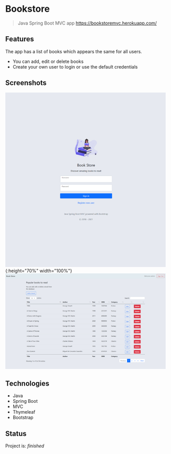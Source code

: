 # Bookstore
> Java Spring Boot MVC app
> https://bookstoremvc.herokuapp.com/

## Features
The app has a list of books which appears the same for all users. 
* You can add, edit or delete books
* Create your own user to login or use the default credentials 

## Screenshots
![Loginpage screenshot](./src/main/resources/static/images/loginpage.PNG){:height="70%" width="100%"}
![Booklist screenshot](./src/main/resources/static/images/booklist.PNG)

## Technologies
* Java
* Spring Boot
* MVC
* Thymeleaf
* Bootstrap

## Status
Project is: _finished_
